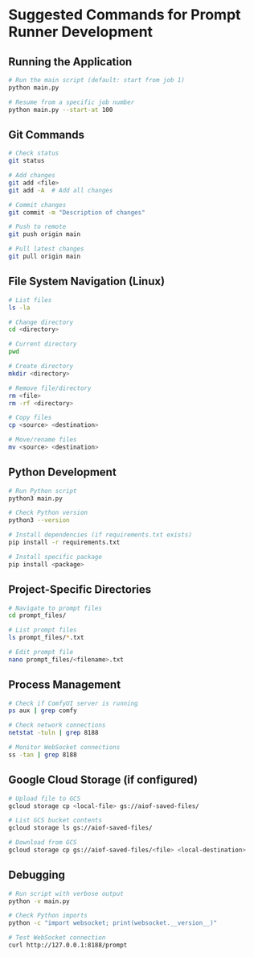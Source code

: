 # Suggested Commands for Prompt Runner Development

## Running the Application
```bash
# Run the main script (default: start from job 1)
python main.py

# Resume from a specific job number
python main.py --start-at 100
```

## Git Commands
```bash
# Check status
git status

# Add changes
git add <file>
git add -A  # Add all changes

# Commit changes
git commit -m "Description of changes"

# Push to remote
git push origin main

# Pull latest changes
git pull origin main
```

## File System Navigation (Linux)
```bash
# List files
ls -la

# Change directory
cd <directory>

# Current directory
pwd

# Create directory
mkdir <directory>

# Remove file/directory
rm <file>
rm -rf <directory>

# Copy files
cp <source> <destination>

# Move/rename files
mv <source> <destination>
```

## Python Development
```bash
# Run Python script
python3 main.py

# Check Python version
python3 --version

# Install dependencies (if requirements.txt exists)
pip install -r requirements.txt

# Install specific package
pip install <package>
```

## Project-Specific Directories
```bash
# Navigate to prompt files
cd prompt_files/

# List prompt files
ls prompt_files/*.txt

# Edit prompt file
nano prompt_files/<filename>.txt
```

## Process Management
```bash
# Check if ComfyUI server is running
ps aux | grep comfy

# Check network connections
netstat -tuln | grep 8188

# Monitor WebSocket connections
ss -tan | grep 8188
```

## Google Cloud Storage (if configured)
```bash
# Upload file to GCS
gcloud storage cp <local-file> gs://aiof-saved-files/

# List GCS bucket contents
gcloud storage ls gs://aiof-saved-files/

# Download from GCS
gcloud storage cp gs://aiof-saved-files/<file> <local-destination>
```

## Debugging
```bash
# Run script with verbose output
python -v main.py

# Check Python imports
python -c "import websocket; print(websocket.__version__)"

# Test WebSocket connection
curl http://127.0.0.1:8188/prompt
```